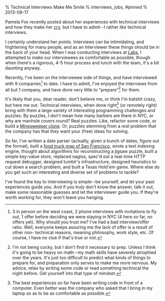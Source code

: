 % Technical Interviews Make Me Smile
% interviews, jobs, #pinned
% 2013-09-17


Pamela Fox recently posted about her experiences with technical interviews and
how they make her [cry][1], but I have to admit--I rather _like_ technical
interviews.

I certainly understand her points. Interviews can be intimidating, and
frightening for many people, and as an interviewer these things should be in
the back of your head. When I was conducting interviews at [Labs][2], I
attempted to make our interviewees as comfortable as possible, though when
there's a rigorous, 4-5 hour process and lunch with the team, it's a bit
daunting anyway.

Recently, I've been on the interviewee side of things, and have interviewed
with 9 companies[^1] to date. I have to admit, I've enjoyed the interviews
from all but 1 company, and have done very little to "prepare"[^2] for
them.

It's likely that you, dear reader, don't believe me, or think I'm batshit
crazy, but here me out. Technical interviews, when done right[^3] (or
remotely right) bring with them a large variety of _interesting_ programming
challenges and puzzles. By puzzles, I don't mean how many barbers are there in
NYC, or why are manhole covers round? Real puzzles. Like, refactor some code,
or build a [Minesweeper clone][6]. Or, puzzles stemming from a _real_ problem
that the company has that they want your (free) ideas for solving.

So far, I've written a date parser (actually, given a bunch of dates, figure
out the format), built a [food truck map of San Francisco][7], wrote a text
indexing engine, thought about algorithms for reconstructing a jigsaw puzzle,
built a simple key-value store, replaced nagios, spec'd out a real-time HTTP
request debugger, designed tumblr's infrastructure, designed heuristics to cut
down a search problem, and built a Texas Hold'em game. Where else do you get
such an interesting and diverse set of problems to tackle?

I've found the key to interviewing is simple--be yourself, and let your past
experiences guide you. And if you truly don't know the answer, talk it out,
make some reasonable guesses and let the interviewer guide you. If they're
worth working for, they won't leave you hanging.

[^1]: 3 in person on the west coast, 2 phone interviews with invitations to fly out, 1 offer before deciding we were staying in NYC (4 here so far, no offers yet). Why should you trust me? I've had a bad interview/offer ratio. Well, everyone keeps assuring me the lack of offer is a result of other non- technical reasons, meaning philosophy, work style, etc. Of course, I have no clue if that's true or not.

[^2]: I'm not being cocky, but I don't find it necessary to prep. Unless I think it's going to be heavy on math--my math skills have severely atrophied over the years. It's just too difficult to predict what kinds of things to prepare for, and preparation only serves to make me more nervous. My advice, relax by writing some code or read something technical the night before. Get yourself into that type of mindset.

[^3]: The best experiences so far have been writing code in front of a computer. Even better was the company who asked that I bring in my laptop so as to be as comfortable as possible.
   
[1]: http://blog.pamelafox.org/2013/09/technical-interviews-make-me-cry.html
[2]: http://okcupidlabs.com
[6]: https://github.com/apgwoz/angmines
[7]: https://github.com/apgwoz/truckstop



